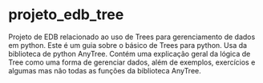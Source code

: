 # projeto_edb_tree
  Projeto de EDB relacionado ao uso de Trees para gerenciamento de dados em python.
  Este é um guia sobre o básico de Trees para python. Usa da biblioteca de python AnyTree. 
  Contém uma explicação geral da lógica de Tree como uma forma de gerenciar dados, além de exemplos, exercícios e algumas mas não todas
as funções da biblioteca AnyTree.
